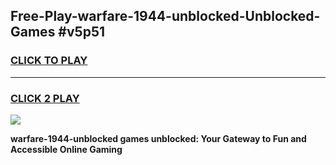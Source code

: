 
## Free-Play-warfare-1944-unblocked-Unblocked-Games #v5p51
<h3>
<a href="https://news.freeplayer.one?title=warfare-1944-unblocked&ref=8M">CLICK TO PLAY</a></h3>
<hr>

<h3>
<a href="https://news.freeplayer.one?title=warfare-1944-unblocked&ref=8M">CLICK 2 PLAY</a>
  
</h3>

<a href="https://news.freeplayer.one?title=warfare-1944-unblocked&ref=8M"><img src="https://clearcache.store/games.png"></a>


**warfare-1944-unblocked games unblocked: Your Gateway to Fun and Accessible Online Gaming**
